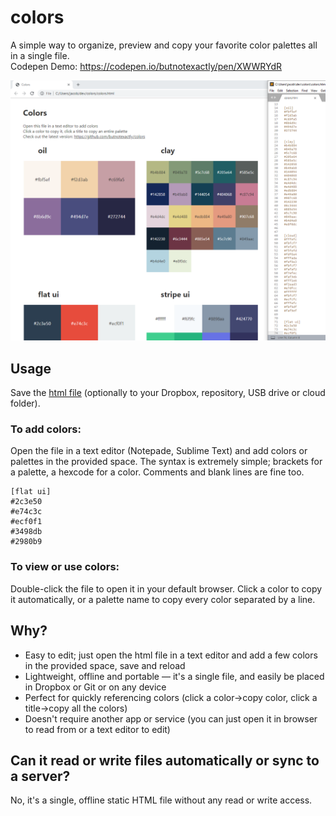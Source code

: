 # colors

A simple way to organize, preview and copy your favorite color palettes all in a single file.  
Codepen Demo: https://codepen.io/butnotexactly/pen/XWWRYdR

![Colors Preview](preview.png)

## Usage

Save the [html file](https://raw.githubusercontent.com/butnotexactly/colors/master/colors.html) (optionally to your Dropbox, repository, USB drive or cloud folder).

### To add colors:
Open the file in a text editor (Notepade, Sublime Text) and add colors or palettes in the provided space. The syntax is extremely simple; brackets for a palette, a hexcode for a color. Comments and blank lines are fine too.

```
[flat ui]
#2c3e50
#e74c3c
#ecf0f1
#3498db
#2980b9
```

### To view or use colors:
Double-click the file to open it in your default browser. Click a color to copy it automatically, or a palette name to copy every color separated by a line.

## Why?

* Easy to edit; just open the html file in a text editor and add a few colors in the provided space, save and reload
* Lightweight, offline and portable — it's a single file, and easily be placed in Dropbox or Git or on any device
* Perfect for quickly referencing colors (click a color->copy color, click a title->copy all the colors)
* Doesn't require another app or service (you can just open it in browser to read from or a text editor to edit)

## Can it read or write files automatically or sync to a server?

No, it's a single, offline static HTML file without any read or write access.